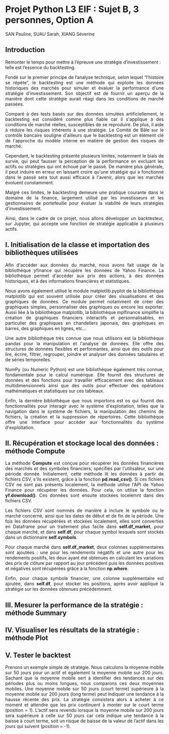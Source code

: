 # Projet Python L3 EIF : Sujet B, 3 personnes, Option A
SAN Pauline, SUAU Sarah, XIANG Séverine
## Introduction 

Remonter le temps pour mettre à l’épreuve une stratégie d’investissement : telle est l’essence du backtesting.
<p align="justify">
Fondé sur le premier principe de l’analyse technique, selon lequel “l’histoire se répète”, le backtesting est une méthode qui exploite les données historiques des marchés pour simuler et évaluer la performance d'une stratégie d'investissement. Son objectif est de fournir un aperçu de la manière dont cette stratégie aurait réagi dans les conditions de marché passées. </p>
<p align="justify">
Comparé à des tests basés sur des données simulées artificiellement, le backtesting est considéré comme plus fiable car il s'applique à des conditions de marché réelles, susceptibles de se reproduire. De plus, il aide à réduire les risques inhérents à une stratégie. Le Comité de Bâle sur le contrôle bancaire souligne d'ailleurs que le backtesting est un élément clé de l'approche du modèle interne en matière de gestion des risques de marché. </p>

<p align="justify">
Cependant, le backtesting présente plusieurs limites, notamment le biais de survie, qui peut fausser la perception de la performance en excluant les actifs ou stratégies qui ont échoué par le passé. De manière plus générale, il peut induire en erreur en laissant croire qu'une stratégie qui a fonctionné dans le passé sera tout aussi efficace à l'avenir, alors que les marchés évoluent constamment. </p>

<p align="justify">
Malgré ces limites, le backtesting demeure une pratique courante dans le domaine de la finance, largement utilisé par les investisseurs et les gestionnaires de portefeuille pour évaluer la viabilité de leurs stratégies d'investissement. 
</p>

<p align="justify">
Ainsi, dans le cadre de ce projet, nous allons développer un backtesteur, sur Jupyter, qui accepte une fonction de stratégie applicable à plusieurs actifs.
</p>

## I. Initialisation de la classe et importation des bibliothèques utilisées
<p align="justify">
Afin d'accéder aux données du marché, nous avons fait usage de la bibliothèque yfinance qui récupère les données de Yahoo Finance. La bibliothèque permet d'accéder aux prix des actions, à des données historiques, et à des informations financières et statistiques. </p>
<p align="justify">
Nous avons également utilisé le module matplotlib.pyplot de la bibliothèque matplotlib qui est souvent utilisée pour créer des visualisations et des graphiques de données. Ce module permet notamment de créer des graphiques simples, personnaliser des graphiques ou encore les exporter. Aussi liée à la bibliothèque matplotlib, la bibliothèque mplfinance simplifie la création de graphiques financiers interactifs et personnalisables, en particulier des graphiques en chandeliers japonais, des graphiques en barres, des graphiques en lignes, etc...  </p>
<p align="justify">
Une autre bibliothèque très connue que nous utilisons est la bibliothèque pandas pour la manipulation et l'analyse de données. Elle offre des structures de données flexibles et performantes, ainsi que des outils pour lire, écrire, filtrer, regrouper, joindre et analyser des données tabulaires et de séries temporelles. </p>
<p align="justify">
NumPy (ou Numeric Python) est une bibliothèque également très connue, fondamentale pour le calcul numérique. Elle fournit des structures de données et des fonctions pour travailler efficacement avec des tableaux multidimensionnels ainsi que des outils pour effectuer des opérations mathématiques et statistiques sur ces tableaux. </p>
<p align="justify">
Enfin, la dernière bibliothèque que nous importons est os qui fournit des fonctionnalités pour interagir avec le système d'exploitation, telles que la navigation dans le système de fichiers, la manipulation des chemins de fichiers, la création et la suppression de répertoires. Cette bibliothèque offre une interface pour accéder aux fonctionnalités du système d'exploitation.</p>



  
## II. Récupération et stockage local des données : méthode **Compute**


<p align="justify">
La méthode <strong>Compute</strong> est conçue pour récupérer les données financières des marchés et des symboles financiers, spécifiés par l'utilisateur, sur une période donnée. Initialement, cette méthode lit les données à partir de fichiers CSV, s'ils existent, grâce à la fonction <strong>pd.read_csv()</strong>. Si ces fichiers CSV ne sont pas présents localement, la méthode utilise l'API de Yahoo Finance pour récupérer les données. Pour cela, on utilise la fonction <strong>yf.download()</strong>. Ces données sont ensuite stockées locelemnt dans des fichiers CSV. </p>

<p align="justify">
Les fichiers CSV sont nommés de manière à inclure le symbole ou le marché concerné, ainsi que les dates de début et de fin de la période.
Une fois les données récupérées et stockées localement, elles sont converties en Dataframe pour un traitement plus facile dans <strong>self.df_market</strong>, pour chaque marché, et dans <strong>self.df</strong>, pour chaque symbol lesquels sont stockés dans un dictionnaire <strong>self.symbols</strong>. </p>

<p align="justify">
Pour chaque marché dans <strong>self.df_market</strong>, deux colonnes supplémentaires sont ajoutées : une pour les rendements négatifs et une autre pour les rendements positifs, les deux ayant été obtenues en calculant les variations des prix de clôture par rapport au jour précédent puis les données positives et négatives sont récupérées grâce à la fonction <strong>np.where</strong>. </p>

<p align="justify">
Enfin, pour chaque symbole financier, une colonne supplémentaire est ajoutée, dans <strong>self.df</strong>, pour stocker les positions, après avoir appliqué la stratégie sur les données obtenues précédemment. </p>

## III. Mesurer la performance de la stratégie : méthode **Summary**

## IV. Visualiser les résultats de la stratégie : méthode **Plot**


## V. Tester le backtest 

<p align="justify">
Prenons un exemple simple de stratégie. Nous calculons la moyenne mobile sur 50 jours pour un actif et également la moyenne mobile sur 200 jours. Sachant que la moyenne mobile sert à identifier des tendances sur des périodes plus ou moins longues, nous comparons ces deux moyennes mobiles. Une moyenne mobile sur 50 jours (court terme) supérieure à la moyenne mobile sur 200 jours (long terme) peut indiquer une tendance à la hausse récente des prix. La stratégie consistera alors à acheter à ce moment et attendre que les prix continuent à monter sur le court terme (position = 1). L’actif sera revendu lorsque la moyenne mobile sur 200 jours sera supérieure à celle sur 50 jours car cela indique une tendance à la baisse à court terme, soit un risque de baisse de la valeur de l’actif dans les jours qui suivent (position = -1). </p>


